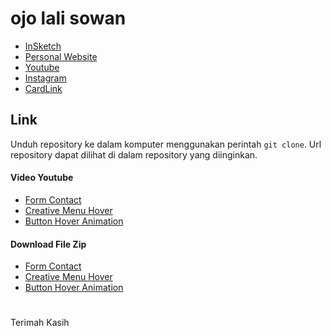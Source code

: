 # ojo lali sowan

- [InSketch](https://mulyasaputra.github.io/)
- [Personal Website](https://mulyasaputra.github.io/mulyasaputra)
- [Youtube](https://www.youtube.com/channel/UCcJCTC9nMe7AyhJIda4Kc3A)
- [Instagram](https://www.instagram.com/appsventory/)
- [CardLink](https://mulyasaputra.github.io/visite/)

## Link

Unduh repository ke dalam komputer menggunakan perintah `git clone`. Url
repository dapat dilihat di dalam repository yang diinginkan.

#### Video Youtube

- [Form Contact](https://www.youtube.com/watch?v=RwJf_g97Ri0)
- [Creative Menu Hover](https://www.youtube.com/watch?v=DiCY_A6w3Zw)
- [Button Hover Animation](https://www.youtube.com/watch?v=1dwEJBegtnU)

#### Download File Zip

- [Form Contact](https://drive.google.com/drive/folders/1NtaImFa1LogcoPWMepBSJBmVBoZVv_eL?usp=sharing)
- [Creative Menu Hover](https://drive.google.com/drive/folders/1yYOtgqYWiC3GDrOGL6xeGeJ_M8Rjx0RU?usp=sharing)
- [Button Hover Animation](https://drive.google.com/drive/folders/1SSSjSYezVtOcPw5XSlstCWLgwLjCp-r-?usp=sharing)

#

Terimah Kasih
